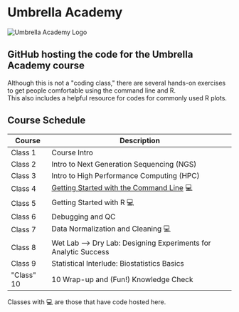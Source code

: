 # Umbrella Academy
![Umbrella Academy Logo](https://github.com/user-attachments/assets/1004db95-2f50-42dc-ad2d-614481d5e93b)
## GitHub hosting the code for the Umbrella Academy course

Although this is not a "coding class," there are several hands-on exercises to get people comfortable using the command line and R.  
This also includes a helpful resource for codes for commonly used R plots.

## Course Schedule
| Course    | Description |
| -------- | ------- |
| Class 1  | Course Intro    |
| Class 2 | Intro to Next Generation Sequencing (NGS)     |
| Class 3    | Intro to High Performance Computing (HPC)    |
| Class 4  | [Getting Started with the Command Line](Command-Line) 💻    |
| Class 5 | Getting Started with R 💻     |
| Class 6    | Debugging and QC   |
| Class 7    | Data Normalization and Cleaning 💻    |
| Class 8  | Wet Lab —> Dry Lab: Designing Experiments for Analytic Success    |
| Class 9 | Statistical Interlude: Biostatistics Basics     |
| "Class" 10    | 10 Wrap-up and (Fun!) Knowledge Check    |

Classes with 💻 are those that have code hosted here.

